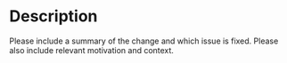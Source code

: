# Description

Please include a summary of the change and which issue is fixed. Please also include relevant motivation and context.
